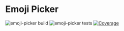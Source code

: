 # Emoji Picker
![emoji-picker build](https://github.com/brandonau24/emoji-picker/workflows/emoji-picker%20build/badge.svg)
![emoji-picker tests](https://github.com/brandonau24/emoji-picker/workflows/emoji-picker%20tests/badge.svg)
[![Coverage](https://coveralls.io/repos/github/brandonau24/emoji-picker/badge.svg?branch=master)](https://coveralls.io/github/brandonau24/emoji-picker?branch=master)